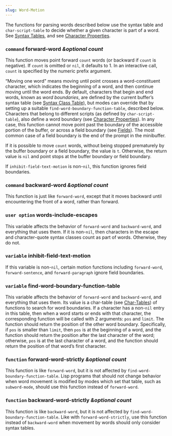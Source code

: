 ```yaml
---
slug: Word-Motion
---
```


The functions for parsing words described below use the syntax table and `char-script-table` to decide whether a given character is part of a word. See [Syntax Tables](/docs/elisp/Syntax-Tables), and see [Character Properties](/docs/elisp/Character-Properties).

### <span className="tag command">`command`</span> **forward-word** *\&optional count*

This function moves point forward `count` words (or backward if `count` is negative). If `count` is omitted or `nil`, it defaults to 1. In an interactive call, `count` is specified by the numeric prefix argument.

“Moving one word" means moving until point crosses a word-constituent character, which indicates the beginning of a word, and then continue moving until the word ends. By default, characters that begin and end words, known as *word boundaries*, are defined by the current buffer’s syntax table (see [Syntax Class Table](/docs/elisp/Syntax-Class-Table)), but modes can override that by setting up a suitable `find-word-boundary-function-table`, described below. Characters that belong to different scripts (as defined by `char-script-table`), also define a word boundary (see [Character Properties](/docs/elisp/Character-Properties)). In any case, this function cannot move point past the boundary of the accessible portion of the buffer, or across a field boundary (see [Fields](/docs/elisp/Fields)). The most common case of a field boundary is the end of the prompt in the minibuffer.

If it is possible to move `count` words, without being stopped prematurely by the buffer boundary or a field boundary, the value is `t`. Otherwise, the return value is `nil` and point stops at the buffer boundary or field boundary.

If `inhibit-field-text-motion` is non-`nil`, this function ignores field boundaries.

### <span className="tag command">`command`</span> **backward-word** *\&optional count*

This function is just like `forward-word`, except that it moves backward until encountering the front of a word, rather than forward.

### <span className="tag useroption">`user option`</span> **words-include-escapes**

This variable affects the behavior of `forward-word` and `backward-word`, and everything that uses them. If it is non-`nil`, then characters in the escape and character-quote syntax classes count as part of words. Otherwise, they do not.

### <span className="tag variable">`variable`</span> **inhibit-field-text-motion**

If this variable is non-`nil`, certain motion functions including `forward-word`, `forward-sentence`, and `forward-paragraph` ignore field boundaries.

### <span className="tag variable">`variable`</span> **find-word-boundary-function-table**

This variable affects the behavior of `forward-word` and `backward-word`, and everything that uses them. Its value is a char-table (see [Char-Tables](/docs/elisp/Char_002dTables)) of functions to search for word boundaries. If a character has a non-`nil` entry in this table, then when a word starts or ends with that character, the corresponding function will be called with 2 arguments: `pos` and `limit`. The function should return the position of the other word boundary. Specifically, if `pos` is smaller than `limit`, then `pos` is at the beginning of a word, and the function should return the position after the last character of the word; otherwise, `pos` is at the last character of a word, and the function should return the position of that word’s first character.

### <span className="tag function">`function`</span> **forward-word-strictly** *\&optional count*

This function is like `forward-word`, but it is not affected by `find-word-boundary-function-table`. Lisp programs that should not change behavior when word movement is modified by modes which set that table, such as `subword-mode`, should use this function instead of `forward-word`.

### <span className="tag function">`function`</span> **backward-word-strictly** *\&optional count*

This function is like `backward-word`, but it is not affected by `find-word-boundary-function-table`. Like with `forward-word-strictly`, use this function instead of `backward-word` when movement by words should only consider syntax tables.
